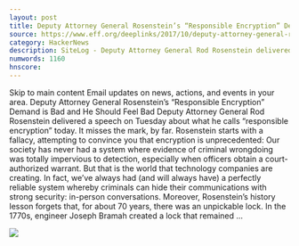 ```yaml
---
layout: post
title: Deputy Attorney General Rosenstein’s “Responsible Encryption” Demand is Bad and He Should Feel Bad
source: https://www.eff.org/deeplinks/2017/10/deputy-attorney-general-rosensteins-responsible-encryption-demand-bad-and-he
category: HackerNews
description: SiteLog - Deputy Attorney General Rod Rosenstein delivered a speech on Tuesday about what he calls “responsible encryption” today. It misses the mark, by far. Rosenstein 
numwords: 1160
hnscore: 
---
```


Skip to main content  Email updates on news, actions,  and events in your area.  Deputy Attorney General Rosenstein’s “Responsible Encryption” Demand is Bad and He Should Feel Bad  Deputy Attorney General Rod Rosenstein delivered a speech on Tuesday about what he calls “responsible encryption” today. It misses the mark, by far.  Rosenstein starts with a fallacy, attempting to convince you that encryption is unprecedented:  Our society has never had a system where evidence of criminal wrongdoing was totally impervious to detection, especially when officers obtain a court-authorized warrant. But that is the world that technology companies are creating.  In fact, we’ve always had (and will always have) a perfectly reliable system whereby criminals can hide their communications with strong security: in-person conversations. Moreover, Rosenstein’s history lesson forgets that, for about 70 years, there was an unpickable lock. In the 1770s, engineer Joseph Bramah created a lock that remained ...

![](https://www.eff.org/files/og-encryption-goldenkey.png)
<!--description-->